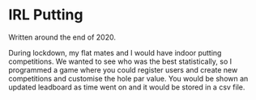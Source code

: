 # IRL Putting

Written around the end of 2020.

During lockdown, my flat mates and I would have indoor putting competitions. 
We wanted to see who was the best statistically, so I programmed a game where you could register users 
and create new competitions and customise the hole par value. 
You would be shown an updated leadboard as time went on and it would be stored in a csv file.
